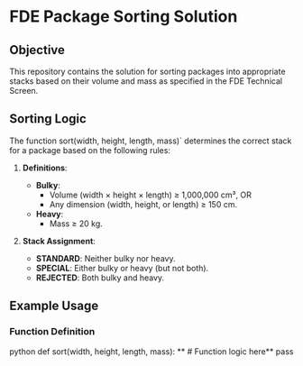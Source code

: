 # FDE Package Sorting Solution

## Objective
This repository contains the solution for sorting packages into appropriate stacks based on their volume and mass as specified in the FDE Technical Screen.

## Sorting Logic

The function sort(width, height, length, mass)` determines the correct stack for a package based on the following rules:

1. **Definitions**:
   - **Bulky**:
     - Volume (width × height × length) ≥ 1,000,000 cm³, OR
     - Any dimension (width, height, or length) ≥ 150 cm.
   - **Heavy**:
     - Mass ≥ 20 kg.

2. **Stack Assignment**:
   - **STANDARD**: Neither bulky nor heavy.
   - **SPECIAL**: Either bulky or heavy (but not both).
   - **REJECTED**: Both bulky and heavy.

## Example Usage

### Function Definition
python
def sort(width, height, length, mass):
   ** # Function logic here**
    pass
